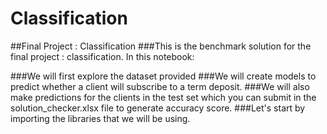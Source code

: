 # Classification


##Final Project : Classification
###This is the benchmark solution for the final project : classification. In this notebook:

###We will first explore the dataset provided
###We will create models to predict whether a client will subscribe to a term deposit.
###We will also make predictions for the clients in the test set which you can submit in the solution_checker.xlsx file to generate accuracy score.
###Let's start by importing the libraries that we will be using.
